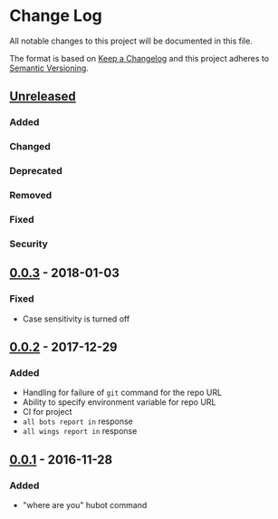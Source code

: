 # Change Log
All notable changes to this project will be documented in this file.

The format is based on [Keep a Changelog](http://keepachangelog.com/)
and this project adheres to [Semantic Versioning](http://semver.org/).

## [Unreleased]
### Added

### Changed

### Deprecated

### Removed

### Fixed

### Security


## [0.0.3] - 2018-01-03
### Fixed
- Case sensitivity is turned off

## [0.0.2] - 2017-12-29
### Added
- Handling for failure of `git` command for the repo URL
- Ability to specify environment variable for repo URL
- CI for project
- `all bots report in` response
- `all wings report in` response

## [0.0.1] - 2016-11-28
### Added
- "where are you" hubot command


[Unreleased]: https://github.com/ifreecarve/macramoji/compare/v0.0.3...HEAD
[0.0.3]: https://github.com/ifreecarve/macramoji/compare/v0.0.2...v0.0.3
[0.0.2]: https://github.com/ifreecarve/macramoji/compare/v0.0.1...v0.0.2
[0.0.1]: https://github.com/ifreecarve/macramoji/compare/v0.0.0...v0.0.1
